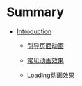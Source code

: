 # Summary

* [Introduction](README.md)

  * [引导页面动画](引导页面动画.md)

  * [常见动画效果](常见动画效果.md)

  * [Loading动画效果](Loading动画效果.md)

    ​

  ​


